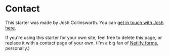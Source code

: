 # Contact

This starter was made by Josh Collinsworth. You can [get in touch with Josh here](https://joshcollinsworth.com/contact).

If you're using this starter for your own site, feel free to delete this page, or replace it with a contact page of your own. (I'm a big fan of [Netlify forms](https://docs.netlify.com/forms/setup/), personally.)